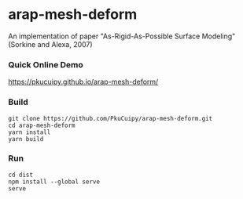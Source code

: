 # arap-mesh-deform
An implementation of paper "As-Rigid-As-Possible Surface Modeling" (Sorkine and Alexa, 2007)

### Quick Online Demo

https://pkucuipy.github.io/arap-mesh-deform/

### Build

```shell
git clone https://github.com/PkuCuipy/arap-mesh-deform.git
cd arap-mesh-deform
yarn install
yarn build
```

### Run

```shell
cd dist
npm install --global serve
serve
```